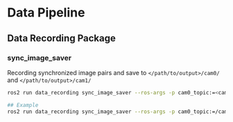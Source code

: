 # Data Pipeline

## Data Recording Package

### sync_image_saver

Recording synchronized image pairs and save to `</path/to/output>/cam0/` and `</path/to/output>/cam1/`

```bash
ros2 run data_recording sync_image_saver --ros-args -p cam0_topic:=<cam0_topic> -p cam1_topic:=<cam1_topic> -p output_dir:=</path/to/output/>

## Example
ros2 run data_recording sync_image_saver --ros-args -p cam0_topic:=/camera/realsense/color/image_raw -p cam1_topic:=/pmd_royale_ros_camera_node/gray_image_0 -p output_dir:=/home/yunjinli/camera_calibration/rel_calib_images/2 -p queue_size:=30 -p slop:=0.005 -p save_formet:=png
```
